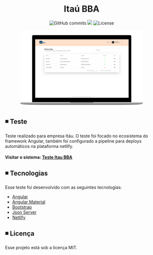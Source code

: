 <h1 align="center">
  Itaú BBA
</h1>

<p align="center">
  
  <img alt="GitHub commits" src="https://badgen.net/github/commits/matheusasg09/Projeto-Ranek">

  <img  src="https://badgen.net/badge/stars/%E2%98%85%E2%98%85%E2%98%85%E2%98%85%E2%98%85">
  
  <img alt="License" src="https://badgen.net/badge/license/MIT/blue">
  
</p>

<p align="center">
  <img alt="Frontend" src="https://github.com/matheusasg09/teste-itau/blob/main/src/assets/img/itau-git.png" width="80%">
</p>

## ◾ Teste

Teste realizado para empresa Itáu. O teste foi focado no ecosistema do framework Angular, também foi configurado a pipeline para deploys automáticos na plataforma netlify.

#### Visitar o sistema: [Teste Itau BBA](https://zealous-brown-460062.netlify.app/)

## ◾ Tecnologias

Esse teste foi desenvolvido com as seguintes tecnologias:

- [Angular](https://angular.io/)
- [Angular Material](https://material.angular.io/)
- [Bootstrap](https://getbootstrap.com/)
- [Json Server](https://my-json-server.typicode.com/)
- [Netlify](https://www.netlify.com/)

## ◾ Licença

Esse projeto está sob a licença MIT.

